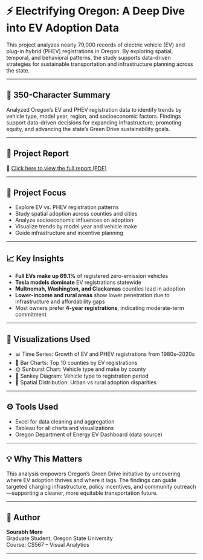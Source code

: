 # ⚡ Electrifying Oregon: A Deep Dive into EV Adoption Data

This project analyzes nearly 79,000 records of electric vehicle (EV) and plug-in hybrid (PHEV) registrations in Oregon. By exploring spatial, temporal, and behavioral patterns, the study supports data-driven strategies for sustainable transportation and infrastructure planning across the state.

---

## 📌 350-Character Summary

Analyzed Oregon’s EV and PHEV registration data to identify trends by vehicle type, model year, region, and socioeconomic factors. Findings support data-driven decisions for expanding infrastructure, promoting equity, and advancing the state’s Green Drive sustainability goals.

---

## 📄 Project Report

📘 [Click here to view the full report (PDF)](./Electrifying%20Oregon.pdf)

---

## 🎯 Project Focus

- Explore EV vs. PHEV registration patterns
- Study spatial adoption across counties and cities
- Analyze socioeconomic influences on adoption
- Visualize trends by model year and vehicle make
- Guide infrastructure and incentive planning

---

## 📈 Key Insights

- **Full EVs make up 69.1%** of registered zero-emission vehicles
- **Tesla models dominate** EV registrations statewide
- **Multnomah, Washington, and Clackamas** counties lead in adoption
- **Lower-income and rural areas** show lower penetration due to infrastructure and affordability gaps
- Most owners prefer **4-year registrations**, indicating moderate-term commitment

---

## 🧪 Visualizations Used

- 📊 Time Series: Growth of EV and PHEV registrations from 1980s–2020s
- 📍 Bar Charts: Top 10 counties by EV registrations
- 🌞 Sunburst Chart: Vehicle type and make by county
- 🔀 Sankey Diagram: Vehicle type to registration period
- 🧭 Spatial Distribution: Urban vs rural adoption disparities

---

## ⚙️ Tools Used

- Excel for data cleaning and aggregation  
- Tableau for all charts and visualizations  
- Oregon Department of Energy EV Dashboard (data source)

---

## 💡 Why This Matters

This analysis empowers Oregon’s Green Drive initiative by uncovering where EV adoption thrives and where it lags. The findings can guide targeted charging infrastructure, policy incentives, and community outreach—supporting a cleaner, more equitable transportation future.

---

## 👤 Author

**Sourabh More**  
Graduate Student, Oregon State University  
Course: CS567 – Visual Analytics 

---

